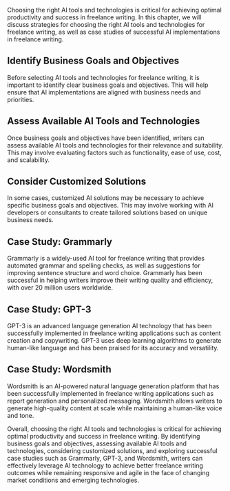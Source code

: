 
Choosing the right AI tools and technologies is critical for achieving optimal productivity and success in freelance writing. In this chapter, we will discuss strategies for choosing the right AI tools and technologies for freelance writing, as well as case studies of successful AI implementations in freelance writing.

Identify Business Goals and Objectives
--------------------------------------

Before selecting AI tools and technologies for freelance writing, it is important to identify clear business goals and objectives. This will help ensure that AI implementations are aligned with business needs and priorities.

Assess Available AI Tools and Technologies
------------------------------------------

Once business goals and objectives have been identified, writers can assess available AI tools and technologies for their relevance and suitability. This may involve evaluating factors such as functionality, ease of use, cost, and scalability.

Consider Customized Solutions
-----------------------------

In some cases, customized AI solutions may be necessary to achieve specific business goals and objectives. This may involve working with AI developers or consultants to create tailored solutions based on unique business needs.

Case Study: Grammarly
---------------------

Grammarly is a widely-used AI tool for freelance writing that provides automated grammar and spelling checks, as well as suggestions for improving sentence structure and word choice. Grammarly has been successful in helping writers improve their writing quality and efficiency, with over 20 million users worldwide.

Case Study: GPT-3
-----------------

GPT-3 is an advanced language generation AI technology that has been successfully implemented in freelance writing applications such as content creation and copywriting. GPT-3 uses deep learning algorithms to generate human-like language and has been praised for its accuracy and versatility.

Case Study: Wordsmith
---------------------

Wordsmith is an AI-powered natural language generation platform that has been successfully implemented in freelance writing applications such as report generation and personalized messaging. Wordsmith allows writers to generate high-quality content at scale while maintaining a human-like voice and tone.

Overall, choosing the right AI tools and technologies is critical for achieving optimal productivity and success in freelance writing. By identifying business goals and objectives, assessing available AI tools and technologies, considering customized solutions, and exploring successful case studies such as Grammarly, GPT-3, and Wordsmith, writers can effectively leverage AI technology to achieve better freelance writing outcomes while remaining responsive and agile in the face of changing market conditions and emerging technologies.
